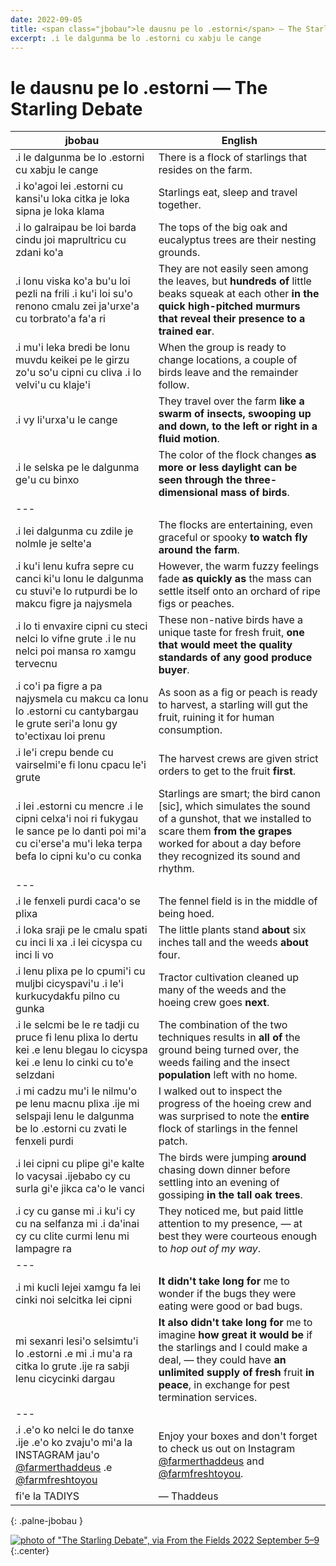 ```yaml
---
date: 2022-09-05
title: <span class="jbobau">le dausnu pe lo .estorni</span> — The Starling Debate
excerpt: .i le dalgunma be lo .estorni cu xabju le cange
---
```


# <span class="jbobau">le dausnu pe lo .estorni</span> — The Starling Debate

| jbobau | English
|-|-
| .i le dalgunma be lo .estorni cu xabju le cange | There is a flock of starlings that resides on the farm.
| .i ko'agoi lei .estorni cu kansi'u loka citka je loka sipna je loka klama | Starlings eat, sleep and travel together.
| .i lo galraipau be loi barda cindu joi maprultricu cu zdani ko'a | The tops of the big oak and eucalyptus trees are their nesting grounds.
| .i lonu viska ko'a bu'u loi pezli na frili .i ku'i loi su'o renono cmalu zei ja'urxe'a cu torbrato'a fa'a ri | They are not easily seen among the leaves, but **hundreds of** little beaks squeak at each other **in the quick high-pitched murmurs that reveal their presence to a trained ear**.
| .i mu'i leka bredi be lonu muvdu keikei pe le girzu zo'u so'u cipni cu cliva .i lo velvi'u cu klaje'i | When the group is ready to change locations, a couple of birds leave and the remainder follow.
| .i vy li'urxa'u le cange | They travel over the farm **like a swarm of insects, swooping up and down, to the left or right in a fluid motion**.
| .i le selska pe le dalgunma ge'u cu binxo | The color of the flock changes **as more or less daylight can be seen through the three-dimensional mass of birds**.
|---
| .i lei dalgunma cu zdile je nolmle je selte'a | The flocks are entertaining, even graceful or spooky **to watch fly around the farm**.
| .i ku'i lenu kufra sepre cu canci ki'u lonu le dalgunma cu stuvi'e lo rutpurdi be lo makcu figre ja najysmela | However, the warm fuzzy feelings fade **as quickly as** the mass can settle itself onto an orchard of ripe figs or peaches.
| .i lo ti envaxire cipni cu steci nelci lo vifne grute .i le nu nelci poi mansa ro xamgu tervecnu | These non-native birds have a unique taste for fresh fruit, **one that would meet the quality standards of any good produce buyer**.
| .i co'i pa figre a pa najysmela cu makcu ca lonu lo .estorni cu cantybargau le grute seri'a lonu gy to'ectixau loi prenu | As soon as a fig or peach is ready to harvest, a starling will gut the fruit, ruining it for human consumption.
| .i le'i crepu bende cu vairselmi'e fi lonu cpacu le'i grute | The harvest crews are given strict orders to get to the fruit **first**.
| .i lei .estorni cu mencre .i le cipni celxa'i noi ri fukygau le sance pe lo danti poi mi'a cu ci'erse'a mu'i leka terpa befa lo cipni ku'o cu conka | Starlings are smart; the bird canon [sic], which simulates the sound of a gunshot, that we installed to scare them **from the grapes** worked for about a day before they recognized its sound and rhythm.
|---
| .i le fenxeli purdi caca'o se plixa | The fennel field is in the middle of being hoed.
| .i loka sraji pe le cmalu spati cu inci li xa .i lei cicyspa cu inci li vo  | The little plants stand **about** six inches tall and the weeds **about** four.
| .i lenu plixa pe lo cpumi'i cu muljbi cicyspavi'u .i le'i kurkucydakfu pilno cu gunka | Tractor cultivation cleaned up many of the weeds and the hoeing crew goes **next**.
| .i le selcmi be le re tadji cu pruce fi lenu plixa lo dertu kei .e lenu blegau lo cicyspa kei .e lenu lo cinki cu to'e selzdani | The combination of the two techniques results in **all of** the ground being turned over, the weeds failing and the insect **population** left with no home.
| .i mi cadzu mu'i le nilmu'o pe lenu macnu plixa .ije mi selspaji lenu le dalgunma be lo .estorni cu zvati le fenxeli purdi | I walked out to inspect the progress of the hoeing crew and was surprised to note the **entire** flock of starlings in the fennel patch.
| .i lei cipni cu plipe gi'e kalte lo vacysai .ijebabo cy cu surla gi'e jikca ca'o le vanci | The birds were jumping **around** chasing down dinner before settling into an evening of gossiping **in the tall oak trees**.
| .i cy cu ganse mi .i ku'i cy cu na selfanza mi .i da'inai cy cu clite curmi lenu mi lampagre ra | They noticed me, but paid little attention to my presence, — at best they were courteous enough to _hop out of my way_.
|---
| .i mi kucli lejei xamgu fa lei cinki noi selcitka lei cipni | **It didn't take long for** me to wonder if the bugs they were eating were good or bad bugs.
| mi sexanri lesi'o selsimtu'i lo .estorni .e mi .i mu'a ra citka lo grute .ije ra sabji lenu cicycinki dargau | **It also didn't take long for** me to imagine **how great it would be** if the starlings and I could make a deal, — they could have **an unlimited supply of fresh** fruit **in peace**, in exchange for pest termination services.
|---
| .i .e'o ko nelci le do tanxe .ije .e'o ko zvaju'o mi'a la INSTAGRAM jau'o [@farmerthaddeus] .e [@farmfreshtoyou] | Enjoy your boxes and don't forget to check us out on Instagram [@farmerthaddeus] and [@farmfreshtoyou].
| fi'e la TADIYS | — Thaddeus
{: .palne-jbobau }

[![photo of "The Starling Debate", via _From the Fields_ 2022 September 5–9](https://i.imgur.com/XiNQcvdl.jpg)](https://i.imgur.com/XiNQcvd.jpg)
{:.center}

[@farmerthaddeus]: https://instagram.com/farmerthaddeus
[@farmfreshtoyou]: https://instagram.com/farmfreshtoyou
